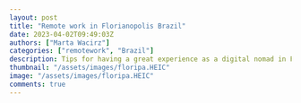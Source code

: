 ```yaml
---
layout: post
title: "Remote work in Florianopolis Brazil"
date: 2023-04-02T09:49:03Z
authors: ["Marta Wacirz"]
categories: ["remotework", "Brazil"]
description: Tips for having a great experience as a digital nomad in Florianopolis, Brazil. 
thumbnail: "/assets/images/floripa.HEIC"
image: "/assets/images/floripa.HEIC"
comments: true
---
```

